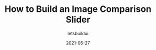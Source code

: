 ---
author: letsbuildui
date: 2021-05-27
permalink: false
tags:
  - react
  - images
target_url: https://letsbuildui.dev/articles/how-to-build-an-image-comparison-slider
title: How to Build an Image Comparison Slider
---